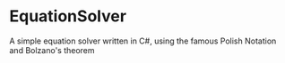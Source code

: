 # EquationSolver

A simple equation solver written in C#, using the famous Polish Notation and Bolzano's theorem
